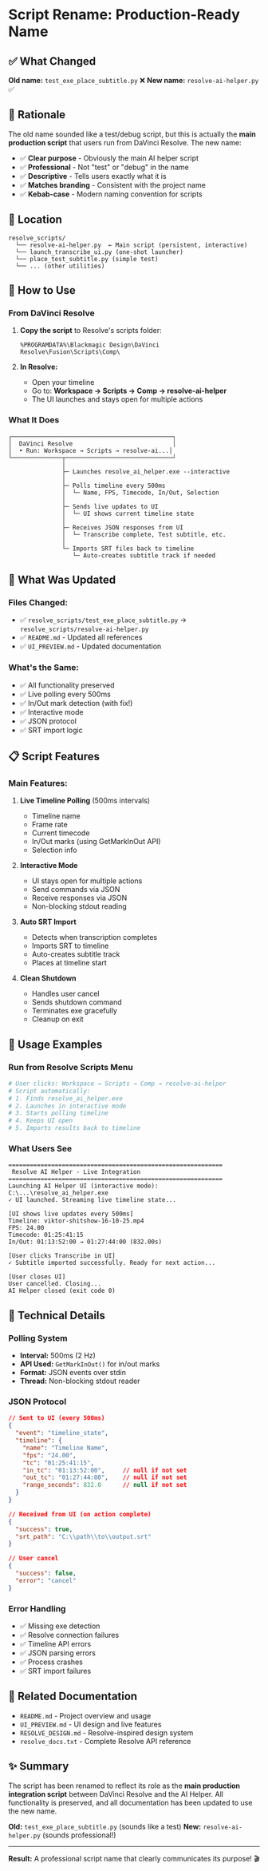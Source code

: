 # Script Rename: Production-Ready Name

## ✅ What Changed

**Old name:** `test_exe_place_subtitle.py` ❌
**New name:** `resolve-ai-helper.py` ✅

## 📝 Rationale

The old name sounded like a test/debug script, but this is actually the **main production script** that users run from DaVinci Resolve. The new name:

- ✅ **Clear purpose** - Obviously the main AI helper script
- ✅ **Professional** - Not "test" or "debug" in the name
- ✅ **Descriptive** - Tells users exactly what it is
- ✅ **Matches branding** - Consistent with the project name
- ✅ **Kebab-case** - Modern naming convention for scripts

## 📍 Location

```
resolve_scripts/
  └── resolve-ai-helper.py  ← Main script (persistent, interactive)
  └── launch_transcribe_ui.py (one-shot launcher)
  └── place_test_subtitle.py (simple test)
  └── ... (other utilities)
```

## 🚀 How to Use

### From DaVinci Resolve

1. **Copy the script** to Resolve's scripts folder:
   ```
   %PROGRAMDATA%\Blackmagic Design\DaVinci Resolve\Fusion\Scripts\Comp\
   ```

2. **In Resolve:**
   - Open your timeline
   - Go to: **Workspace → Scripts → Comp → resolve-ai-helper**
   - The UI launches and stays open for multiple actions

### What It Does

```
┌─────────────────────────────────────────────┐
│  DaVinci Resolve                            │
│  • Run: Workspace → Scripts → resolve-ai...│
└──────────────┬──────────────────────────────┘
               │
               ├─ Launches resolve_ai_helper.exe --interactive
               │
               ├─ Polls timeline every 500ms
               │  └─ Name, FPS, Timecode, In/Out, Selection
               │
               ├─ Sends live updates to UI
               │  └─ UI shows current timeline state
               │
               ├─ Receives JSON responses from UI
               │  └─ Transcribe complete, Test subtitle, etc.
               │
               └─ Imports SRT files back to timeline
                  └─ Auto-creates subtitle track if needed
```

## 🔄 What Was Updated

### Files Changed:
- ✅ `resolve_scripts/test_exe_place_subtitle.py` → `resolve_scripts/resolve-ai-helper.py`
- ✅ `README.md` - Updated all references
- ✅ `UI_PREVIEW.md` - Updated documentation

### What's the Same:
- ✅ All functionality preserved
- ✅ Live polling every 500ms
- ✅ In/Out mark detection (with fix!)
- ✅ Interactive mode
- ✅ JSON protocol
- ✅ SRT import logic

## 📋 Script Features

### Main Features:
1. **Live Timeline Polling** (500ms intervals)
   - Timeline name
   - Frame rate
   - Current timecode
   - In/Out marks (using GetMarkInOut API)
   - Selection info

2. **Interactive Mode**
   - UI stays open for multiple actions
   - Send commands via JSON
   - Receive responses via JSON
   - Non-blocking stdout reading

3. **Auto SRT Import**
   - Detects when transcription completes
   - Imports SRT to timeline
   - Auto-creates subtitle track
   - Places at timeline start

4. **Clean Shutdown**
   - Handles user cancel
   - Sends shutdown command
   - Terminates exe gracefully
   - Cleanup on exit

## 🎯 Usage Examples

### Run from Resolve Scripts Menu
```python
# User clicks: Workspace → Scripts → Comp → resolve-ai-helper
# Script automatically:
# 1. Finds resolve_ai_helper.exe
# 2. Launches in interactive mode
# 3. Starts polling timeline
# 4. Keeps UI open
# 5. Imports results back to timeline
```

### What Users See
```
============================================================
 Resolve AI Helper - Live Integration
============================================================
Launching AI Helper UI (interactive mode): C:\...\resolve_ai_helper.exe
✓ UI launched. Streaming live timeline state...

[UI shows live updates every 500ms]
Timeline: viktor-shitshow-16-10-25.mp4
FPS: 24.00
Timecode: 01:25:41:15
In/Out: 01:13:52:00 → 01:27:44:00 (832.00s)

[User clicks Transcribe in UI]
✓ Subtitle imported successfully. Ready for next action...

[User closes UI]
User cancelled. Closing...
AI Helper closed (exit code 0)
```

## 🔧 Technical Details

### Polling System
- **Interval:** 500ms (2 Hz)
- **API Used:** `GetMarkInOut()` for in/out marks
- **Format:** JSON events over stdin
- **Thread:** Non-blocking stdout reader

### JSON Protocol
```json
// Sent to UI (every 500ms)
{
  "event": "timeline_state",
  "timeline": {
    "name": "Timeline Name",
    "fps": "24.00",
    "tc": "01:25:41:15",
    "in_tc": "01:13:52:00",     // null if not set
    "out_tc": "01:27:44:00",    // null if not set
    "range_seconds": 832.0      // null if not set
  }
}

// Received from UI (on action complete)
{
  "success": true,
  "srt_path": "C:\\path\\to\\output.srt"
}

// User cancel
{
  "success": false,
  "error": "cancel"
}
```

### Error Handling
- ✅ Missing exe detection
- ✅ Resolve connection failures
- ✅ Timeline API errors
- ✅ JSON parsing errors
- ✅ Process crashes
- ✅ SRT import failures

## 📖 Related Documentation

- `README.md` - Project overview and usage
- `UI_PREVIEW.md` - UI design and live features
- `RESOLVE_DESIGN.md` - Resolve-inspired design system
- `resolve_docs.txt` - Complete Resolve API reference

## ✨ Summary

The script has been renamed to reflect its role as the **main production integration script** between DaVinci Resolve and the AI Helper. All functionality is preserved, and all documentation has been updated to use the new name.

**Old:** `test_exe_place_subtitle.py` (sounds like a test)
**New:** `resolve-ai-helper.py` (sounds professional!)

---

**Result:** A professional script name that clearly communicates its purpose! 🎬

